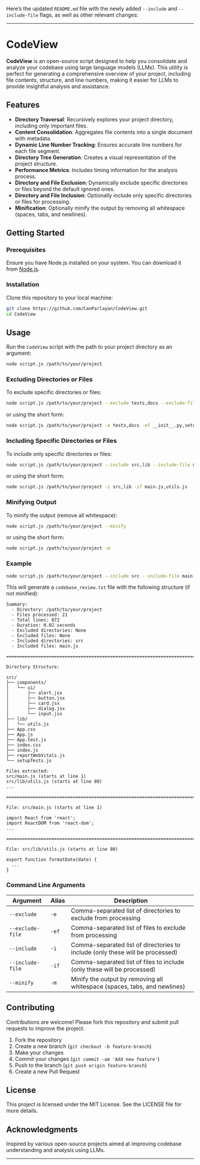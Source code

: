 Here’s the updated `README.md` file with the newly added `--include` and `--include-file` flags, as well as other relevant changes:

---

# CodeView

**CodeView** is an open-source script designed to help you consolidate and analyze your codebase using large language models (LLMs). This utility is perfect for generating a comprehensive overview of your project, including file contents, structure, and line numbers, making it easier for LLMs to provide insightful analysis and assistance.

## Features

- **Directory Traversal**: Recursively explores your project directory, including only important files.
- **Content Consolidation**: Aggregates file contents into a single document with metadata.
- **Dynamic Line Number Tracking**: Ensures accurate line numbers for each file segment.
- **Directory Tree Generation**: Creates a visual representation of the project structure.
- **Performance Metrics**: Includes timing information for the analysis process.
- **Directory and File Exclusion**: Dynamically exclude specific directories or files beyond the default ignored ones.
- **Directory and File Inclusion**: Optionally include only specific directories or files for processing.
- **Minification**: Optionally minify the output by removing all whitespace (spaces, tabs, and newlines).

## Getting Started

### Prerequisites

Ensure you have Node.js installed on your system. You can download it from [Node.js](https://nodejs.org/).

### Installation

Clone this repository to your local machine:

```bash
git clone https://github.com/CanParlayan/CodeView.git
cd CodeView
```

## Usage

Run the `CodeView` script with the path to your project directory as an argument:

```bash
node script.js /path/to/your/project
```

### Excluding Directories or Files

To exclude specific directories or files:

```bash
node script.js /path/to/your/project --exclude tests,docs --exclude-file __init__.py,setup.py
```

or using the short form:

```bash
node script.js /path/to/your/project -e tests,docs -ef __init__.py,setup.py
```

### Including Specific Directories or Files

To include only specific directories or files:

```bash
node script.js /path/to/your/project --include src,lib --include-file main.js,utils.js
```

or using the short form:

```bash
node script.js /path/to/your/project -i src,lib -if main.js,utils.js
```

### Minifying Output

To minify the output (remove all whitespace):

```bash
node script.js /path/to/your/project --minify
```

or using the short form:

```bash
node script.js /path/to/your/project -m
```

### Example

```bash
node script.js /path/to/your/project --include src --include-file main.js --minify
```

This will generate a `codebase_review.txt` file with the following structure (if not minified):

```
Summary:
  - Directory: /path/to/your/project
  - Files processed: 21
  - Total lines: 872
  - Duration: 0.02 seconds
  - Excluded directories: None
  - Excluded files: None
  - Included directories: src
  - Included files: main.js

================================================================================

Directory Structure:

src/
├── components/
│   └── ui/
│       ├── alert.jsx
│       ├── button.jsx
│       ├── card.jsx
│       ├── dialog.jsx
│       └── input.jsx
├── lib/
│   └── utils.js
├── App.css
├── App.js
├── App.test.js
├── index.css
├── index.js
├── reportWebVitals.js
└── setupTests.js

Files extracted:
src/main.js (starts at line 1)
src/lib/utils.js (starts at line 80)
...

================================================================================

File: src/main.js (starts at line 1)

import React from 'react';
import ReactDOM from 'react-dom';
...

================================================================================

File: src/lib/utils.js (starts at line 80)

export function formatDate(date) {
  ...
}
```

### Command Line Arguments

| Argument          | Alias | Description                                                                 |
|-------------------|-------|-----------------------------------------------------------------------------|
| `--exclude`       | `-e`  | Comma-separated list of directories to exclude from processing              |
| `--exclude-file`  | `-ef` | Comma-separated list of files to exclude from processing                    |
| `--include`       | `-i`  | Comma-separated list of directories to include (only these will be processed) |
| `--include-file`  | `-if` | Comma-separated list of files to include (only these will be processed)     |
| `--minify`        | `-m`  | Minify the output by removing all whitespace (spaces, tabs, and newlines)   |

## Contributing

Contributions are welcome! Please fork this repository and submit pull requests to improve the project.

1. Fork the repository
2. Create a new branch (`git checkout -b feature-branch`)
3. Make your changes
4. Commit your changes (`git commit -am 'Add new feature'`)
5. Push to the branch (`git push origin feature-branch`)
6. Create a new Pull Request

## License

This project is licensed under the MIT License. See the LICENSE file for more details.

## Acknowledgments

Inspired by various open-source projects aimed at improving codebase understanding and analysis using LLMs.

---